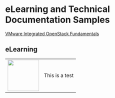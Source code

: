 <style>

table, td 
	{
	0px;
	}

</style>

# eLearning and Technical Documentation Samples

[VMware Integrated OpenStack Fundamentals](https://jamespwagner.github.io/OpenStack/story_html5.html)

## eLearning

<table border="0">
<tr>
<td>
<img src="https://jamespwagner.github.io/images/book.png" height="100" width="100">
</td>
<td>
This is a test
</td>
</tr>
</table>

<!--img src="https://jamespwagner.github.io/images/book.png" height="100" width="100"-->
